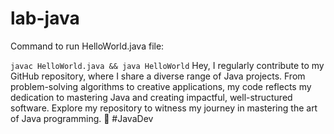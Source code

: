 # lab-java

Command to run HelloWorld.java file:

```javac HelloWorld.java && java HelloWorld```
 Hey, I regularly contribute to my GitHub repository, where I share a diverse range of Java projects. From problem-solving algorithms to creative applications, my code reflects my dedication to mastering Java and creating impactful, well-structured software. Explore my repository to witness my journey in mastering the art of Java programming. 🚀 #JavaDev
